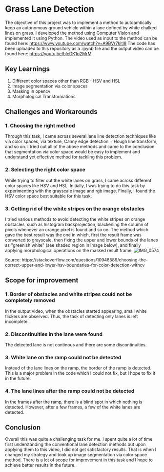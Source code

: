 # Grass Lane Detection
The objective of this project was to implement a method to autoamtically keep an autonomous ground vehicle within a lane defined by white chalked lines on grass. I developed the method using Computer Vision and implemented it using Python. The video used as input to the method can be found here: https://www.youtube.com/watch?v=A9BVr7kltl8  The code has been uploaded to this repository as a .ipynb file and the output video can be found here: https://youtu.be/blcDK1o2MrM 

## Key Learnings
1. Different color spaces other than RGB - HSV and HSL
2. Image segmentation via color spaces
3. Masking in opencv
4. Morphological Transformations
## Challenges and Workarounds
### 1. Choosing the right method
Through this task, I came across several lane line detection techniques like via color spaces, via texture, Canny edge detection + Hough line transform, and so on. 
I tried out all of the above methods and came to the conclusion that segmentation via color space would be easy to implement and understand
yet effective method for tackling this problem. 
### 2. Selecting the right color space
While trying to filter out the white lanes on grass, I came across different color spaces like HSV and HSL. Initially, I was trying to do this task by experimenting with the 
grayscale image and rgb image. Finally, I found the HSV color space best suitable for this task.
### 3. Getting rid of the white stripes on the orange obstacles
I tried various methods to avoid detecting the white stripes on orange obstacles, such as histogram backprojection, blackening the column of pixels whenever an orange pixel is found and so on. The method which gave the best result was the one in which, first the result frame was converted to grayscale, then fixing the upper and lower bounds of the 
lanes as "greenish white" (see shaded region in image below), and finally applying morphological operations on the masked result frame. 
![IMG_0574](https://user-images.githubusercontent.com/77488107/117620880-90ef3400-b18e-11eb-8aa4-8f09420251f5.jpg)
</p>
<p>  Source: https://stackoverflow.com/questions/10948589/choosing-the-correct-upper-and-lower-hsv-boundaries-for-color-detection-withcv </p>

## Scope for improvement
### 1. Border of obstacles and white stripes could not be completely removed
In the output video, when the obstacles started appearing, small white flickers are observed. Thus, the task of detecting only lanes is left incomplete.
### 2. Discontinuities in the lane were found
The detected lane is not continous and there are some discontinuities.
### 3. White lane on the ramp could not be detected
Instead of the lane lines on the ramp, the border of the ramp is detected. This is a major problem in the code which I could not fix, but I hope to 
fix it in the future. 
### 4. The lane lines after the ramp could not be detected
In the frames after the ramp, there is a blind spot in which nothing is detected. However, after a few frames, a few of the white lanes are detected.

## Conclusion
Overall this was quite a challenging task for me. I spent quite a lot of time first understanding the conventional lane detection methods but upon applying them to this video,
I did not get satisfactory results. That is when I changed my strategy and took up image segmentation via color space method. There is a lot of scope for improvement in this 
task and I hope to achieve better results in the future. 
